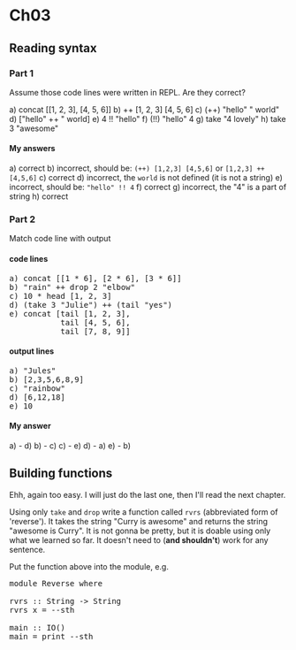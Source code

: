 # Ch03

## Reading syntax

### Part 1

Assume those code lines were written in REPL. Are they correct?

a) concat [[1, 2, 3], [4, 5, 6]]
b) ++ [1, 2, 3] [4, 5, 6]
c) (++) "hello" " world"
d) ["hello" ++ " world]
e) 4 !! "hello"
f) (!!) "hello" 4
g) take "4 lovely"
h) take 3 "awesome"

#### My answers

a) correct
b) incorrect, should be: `(++) [1,2,3] [4,5,6]` or `[1,2,3] ++ [4,5,6]`
c) correct
d) incorrect, the `world` is not defined (it is not a string)
e) incorrect, should be: `"hello" !! 4`
f) correct
g) incorrect, the "4" is a part of string
h) correct

### Part 2

Match code line with output

#### code lines

<pre>
a) concat [[1 * 6], [2 * 6], [3 * 6]]
b) "rain" ++ drop 2 "elbow"
c) 10 * head [1, 2, 3]
d) (take 3 "Julie") ++ (tail "yes")
e) concat [tail [1, 2, 3],
	       tail [4, 5, 6],
           tail [7, 8, 9]]
</pre>

#### output lines

<pre>
a) "Jules"
b) [2,3,5,6,8,9]
c) "rainbow"
d) [6,12,18]
e) 10
</pre>

#### My answer

a) - d)
b) - c)
c) - e)
d) - a)
e) - b)

## Building functions

Ehh, again too easy. I will just do the last one, then I'll read the next chapter.

Using only `take` and `drop` write a function called `rvrs` (abbreviated form of 'reverse'). It takes the string "Curry is awesome" and returns the string "awesome is Curry". It is not gonna be pretty, but it is doable using only what we learned so far. It doesn't need to (**and shouldn't**) work for any sentence.

Put the function above into the module, e.g.

<pre>
module Reverse where

rvrs :: String -> String
rvrs x = --sth

main :: IO()
main = print --sth
</pre>
